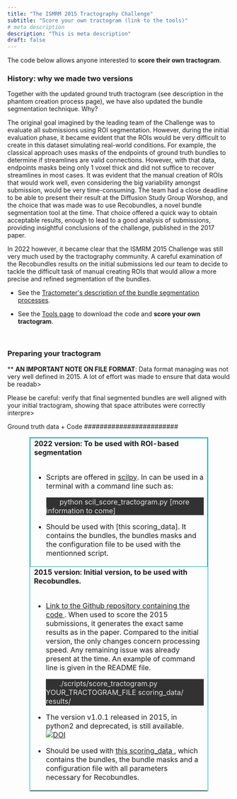 ```yaml
---
title: "The ISMRM 2015 Tractography Challenge"
subtitle: "Score your own tractogram (link to the tools)"
# meta description
description: "This is meta description"
draft: false
---
```


The code below allows anyone interested to **score their own tractogram**. 



### History: why we made two versions

Together with the updated ground truth tractogram (see description in the phantom creation process page), we have also updated the bundle segmentation technique. Why?

The original goal imagined by the leading team of the Challenge was to evaluate all submissions using ROI segmentation. However, during the initial evaluation phase, it became evident that the ROIs would be very difficult to create in this dataset simulating real-world conditions. For example, the classical approach uses masks of the endpoints of ground truth bundles to determine if streamlines are valid connections. However, with that data, endpoints masks being only 1 voxel thick and did not suffice to recover streamlines in most cases. It was evident that the manual creation of ROIs that would work well, even considering the big variability amongst submission, would be very time-consuming. The team had a close deadline to be able to present their result at the Diffusion Study Group Worshop, and the choice that was made was to use Recobundles, a novel bundle segmentation tool at the time. That choice offered a quick way to obtain acceptable results, enough to lead to a good analysis of submissions, providing insightful conclusions of the challenge, published in the 2017 paper.

In 2022 however, it became clear that the ISMRM 2015 Challenge was still very much used by the tractography community. A careful examination of the Recobundles results on the initial submissions led our team to decide to tackle the difficult task of manual creating ROIs that would allow a more precise and refined segmentation of the bundles.


- See the <a href="/tractometer/bundle_segmentation">Tractometer's description of the bundle segmentation processes</a>.

- See the <a href="/ismrm2015/tools">Tools page</a> to download the code and **score your own tractogram**.

<br>


### Preparing your tractogram

** **AN IMPORTANT NOTE ON FILE FORMAT**: Data format managing was not very well defined in 2015. A lot of effort was made to ensure that data would be readab>



  Please be careful: verify that final segmented bundles are well aligned with your initial tractogram, showing that space attributes were correctly interpre>



Ground truth data + Code
########################

<table style="border:1px solid #0AA8A7;width:80%;margin-left:auto; margin-right:auto;">

<tr>
<td style="width:40%;border:1px solid #0AA8A7"> <b>2022 version: To be used with ROI-based segmentation</b><br><br>

- Scripts are offered in <a href="https://github.com/scilus/scilpy"> scilpy</a>. In can be used in a terminal with a command line such as:

    <p style="background-color:#323232; color:#e5e5e5"> 
    &nbsp;&nbsp;&nbsp;&nbsp;&nbsp;&nbsp;
    python scil_score_tractogram.py [more information to come] 
    </p>

- Should be used with [this scoring_data]. It contains the bundles, the bundles masks and the configuration file to be used with the mentionned script.
</td>
</tr>




<tr>
<td style="width:40%"> <b>2015 version: Initial version, to be used with Recobundles.</b><br><br>

- <a href="https://github.com/scilus/ismrm_2015_tractography_challenge_scoring"> Link to the Github repository containing the code </a>. When used to score the 2015 submissions, it generates the exact same results as in the paper. Compared to the initial version, the only changes concern processing speed. Any remaining issue was already present at the time. An example of command line is given in the README file.
    <p style="background-color:#323232; color:#e5e5e5"> 
    &nbsp;&nbsp;&nbsp;&nbsp;&nbsp;&nbsp;
      ./scripts/score_tractogram.py YOUR_TRACTOGRAM_FILE scoring_data/ results/
    </p>

- The version v1.0.1 released in 2015, in python2 and deprecated, is still available. <a href="https://doi.org/10.5281/zenodo.810130"><img src="https://zenodo.org/badge/DOI/10.5281/zenodo.810130.svg" alt="DOI"></a>
- Should be used with <a href="https://scil.usherbrooke.ca/ismrm2015/scoring_data_tractography_challenge.tar.gz"> this scoring_data </a>, which contains the bundles, the bundle masks and a configuration file with all parameters necessary for Recobundles.
</td>
</tr>

</table>



  [comment]: <> (md5 TCK: 1fee5fb38db7fcf924984add25d2b370. TRK: 4efe8b07a9cc5cbbd96227ca255ccd5a)
